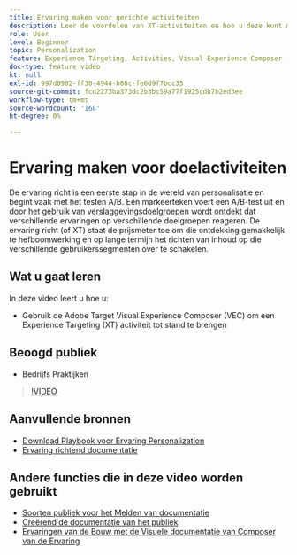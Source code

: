 ```yaml
---
title: Ervaring maken voor gerichte activiteiten
description: Leer de voordelen van XT-activiteiten en hoe u deze kunt maken en gebruiken. Met de Experience Targeting-activiteiten (XT) kunnen marketers specifieke inhoud voor een bepaald publiek afstemmen.
role: User
level: Beginner
topic: Personalization
feature: Experience Targeting, Activities, Visual Experience Composer (VEC)
doc-type: feature video
kt: null
exl-id: 997d0902-ff30-4944-b08c-fe6d9f7bcc35
source-git-commit: fcd2273ba373dc2b3bc59a77f1925cdb7b2ed3ee
workflow-type: tm+mt
source-wordcount: '168'
ht-degree: 0%

---
```


# Ervaring maken voor doelactiviteiten

De ervaring richt is een eerste stap in de wereld van personalisatie en begint vaak met het testen A/B. Een markeerteken voert een A/B-test uit en door het gebruik van verslaggevingsdoelgroepen wordt ontdekt dat verschillende ervaringen op verschillende doelgroepen reageren. De ervaring richt (of XT) staat de prijsmeter toe om die ontdekking gemakkelijk te hefboomwerking en op lange termijn het richten van inhoud op die verschillende gebruikerssegmenten over te schakelen.

## Wat u gaat leren

In deze video leert u hoe u:

* Gebruik de Adobe Target Visual Experience Composer (VEC) om een Experience Targeting (XT) activiteit tot stand te brengen

## Beoogd publiek

* Bedrijfs Praktijken

>[!VIDEO](https://video.tv.adobe.com/v/22418?quality=12)

## Aanvullende bronnen

* [ Download Playbook voor Ervaring Personalization ](https://guided.adobe.com/?promoid=K42KVXHD&mv=other&search=personalization+playbook#recommended/solutions/target)
* [ Ervaring richtend documentatie ](https://experienceleague.adobe.com/docs/target/using/activities/experience-targeting/experience-target.html?lang=nl-NL)

## Andere functies die in deze video worden gebruikt

* [ Soorten publiek voor het Melden van documentatie ](https://experienceleague.adobe.com/docs/target/using/audiences/managing-audience-filters.html?lang=nl-NL)
* [ Creërend de documentatie van het publiek ](https://experienceleague.adobe.com/docs/target/using/audiences/managing-audience-filters.html?lang=nl-NL)
* [ Ervaringen van de Bouw met de Visuele documentatie van Composer van de Ervaring ](https://experienceleague.adobe.com/docs/target/using/experiences/experiences.html?lang=nl-NL)
